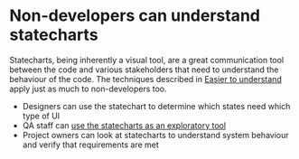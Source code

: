 # Non-developers can understand statecharts

Statecharts, being inherently a visual tool, are a great communication tool between the code and various stakeholders that need to understand the behaviour of the code.  The techniques described in [Easier to understand](benefit-easy-to-understand.html) apply just as much to non-developers too.

* Designers can use the statechart to determine which states need which type of UI 
* QA staff can [use the statecharts as an exploratory tool](benefit-qa-exploration-tool.html)
* Project owners can look at statecharts to understand system behaviour and verify that requirements are met

